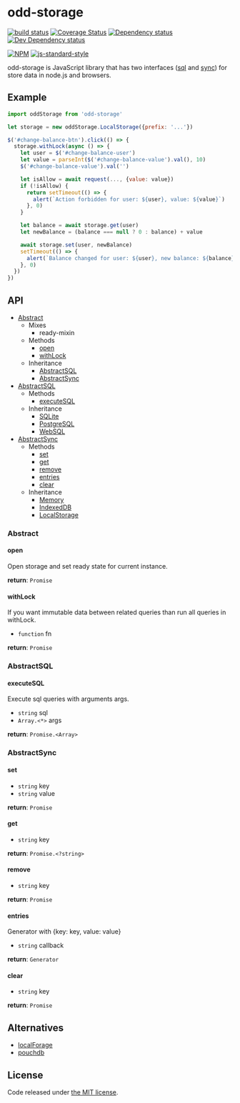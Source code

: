 # odd-storage

[![build status](https://img.shields.io/travis/fanatid/odd-storage.svg?branch=master&style=flat-square)](http://travis-ci.org/fanatid/odd-storage)
[![Coverage Status](https://img.shields.io/coveralls/fanatid/odd-storage.svg?style=flat-square)](https://coveralls.io/r/fanatid/odd-storage)
[![Dependency status](https://img.shields.io/david/fanatid/odd-storage.svg?style=flat-square)](https://david-dm.org/fanatid/odd-storage#info=dependencies)
[![Dev Dependency status](https://img.shields.io/david/fanatid/odd-storage.svg?style=flat-square)](https://david-dm.org/fanatid/odd-storage#info=devDependencies)

[![NPM](https://nodei.co/npm/odd-storage.png)](https://www.npmjs.com/package/odd-storage)
[![js-standard-style](https://cdn.rawgit.com/feross/standard/master/badge.svg)](https://github.com/feross/standard)

odd-storage is JavaScript library that has two interfaces ([sql](#abstractsql) and [sync](#abstractsync)) for store data in node.js and browsers.

## Example

```js
import oddStorage from 'odd-storage'

let storage = new oddStorage.LocalStorage({prefix: '...'})

$('#change-balance-btn').click(() => {
  storage.withLock(async () => {
    let user = $('#change-balance-user')
    let value = parseInt($('#change-balance-value').val(), 10)
    $('#change-balance-value').val('')

    let isAllow = await request(..., {value: value})
    if (!isAllow) {
      return setTimeout(() => {
        alert(`Action forbidden for user: ${user}, value: ${value}`)
      }, 0)
    }

    let balance = await storage.get(user)
    let newBalance = (balance === null ? 0 : balance) + value

    await storage.set(user, newBalance)
    setTimeout(() => {
      alert(`Balance changed for user: ${user}, new balance: ${balance}`)
    }, 0)
  })
})
```

## API

  * [Abstract](#abstract)
    * Mixes
      * ready-mixin
    * Methods
      * [open](#open)
      * [withLock](#withlock)
    * Inheritance
      * [AbstractSQL](#abstractsql)
      * [AbstractSync](#abstractsync)
  * [AbstractSQL](#abstractsql)
    * Methods
      * [executeSQL](#executesql)
    * Inheritance
      * [SQLite](#sqlite)
      * [PostgreSQL](#postgresql)
      * [WebSQL](#websql)
  * [AbstractSync](#abstractsync)
    * Methods
      * [set](#set)
      * [get](#get)
      * [remove](#remove)
      * [entries](#entries)
      * [clear](#clear)
    * Inheritance
      * [Memory](#memory)
      * [IndexedDB](#indexeddb)
      * [LocalStorage](#localstorage)

### Abstract

#### open

Open storage and set ready state for current instance.

**return**: `Promise`

#### withLock

If you want immutable data between related queries than run all queries in withLock.

  * `function` fn

**return**: `Promise`

### AbstractSQL

#### executeSQL

Execute sql queries with arguments args.

  * `string` sql
  * `Array.<*>` args

**return**: `Promise.<Array>`

### AbstractSync

#### set

  * `string` key
  * `string` value

**return**: `Promise`

#### get

  * `string` key

**return**: `Promise.<?string>`

#### remove

  * `string` key

**return**: `Promise`

#### entries

Generator with {key: key, value: value}

  * `string` callback

**return**: `Generator`

#### clear

  * `string` key

**return**: `Promise`

## Alternatives

  * [localForage](https://github.com/mozilla/localForage)
  * [pouchdb](https://github.com/pouchdb/pouchdb)

## License

Code released under [the MIT license](LICENSE).
